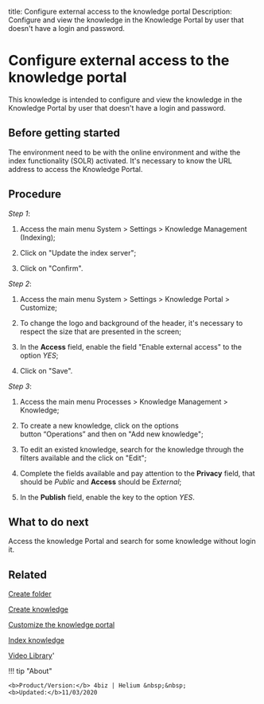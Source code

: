 title: Configure external access to the knowledge portal
Description: Configure and view the knowledge in the Knowledge Portal by user that doesn't have a login and password.
# Configure external access to the knowledge portal

This knowledge is intended to configure and view the knowledge in the Knowledge Portal by user that doesn't have a login and password.


Before getting started
--------------------------

The environment need to be with the online environment and withe the index
functionality (SOLR) activated. It's necessary to know the URL address to access
the Knowledge Portal.

Procedure
-------------

*Step 1*:

1.  Access the main menu System \> Settings \> Knowledge Management (Indexing);

2.  Click on "Update the index server";

3.  Click on "Confirm".

*Step 2*:

1.  Access the main menu System \> Settings \> Knowledge Portal \> Customize;

2.  To change the logo and background of the header, it's necessary to respect
    the size that are presented in the screen;

3.  In the **Access** field, enable the field "Enable external access" to the
    option *YES*;

4.  Click on "Save".

*Step 3*:

1.  Access the main menu Processes \> Knowledge Management \> Knowledge;

2.  To create a new knowledge, click on the options button “Operations” and then
    on "Add new knowledge";

3.  To edit an existed knowledge, search for the knowledge through the filters
    available and the click on "Edit";

4.  Complete the fields available and pay attention to the **Privacy** field,
    that should be *Public* and **Access** should be *External*;

5.  In the **Publish** field, enable the key to the option *YES*.

What to do next
---------------

Access the knowledge Portal and search for some knowledge without login it.

Related
-------

[Create folder](/en-us/4biz-helium/processes/knowledge/configuration/create-folder.html)

[Create knowledge](/en-us/4biz-helium/processes/knowledge/use/create-knowledge.html)

[Customize the knowledge portal](/en-us/4biz-helium/platform-administration/environment-configuration/knowledge-portal-customize-knowledge-portal.html)

[Index knowledge](/en-us/4biz-helium/processes/knowledge/configuration/index-knowledge.html)


<i class='fa fa-youtube-play  fa-2x' style='color:#97ce17;vertical-align: middle;'> </i> [Video Library](https://www.youtube.com/playlist?list=PLB5qK2uzf2ROOaL7DsS86sLx4ilNgruEc)'

!!! tip "About"

    <b>Product/Version:</b> 4biz | Helium &nbsp;&nbsp;
    <b>Updated:</b>11/03/2020
